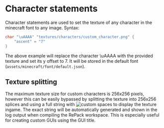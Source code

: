 # Character statements
Character statements are used to set the texture of any character in the minecraft font to any image. Syntax:
```cpp
char "\uAAAA" "textures/characters/custom_character.png" {
    "ascent" = "7"
}
```
The above example will replace the character \uAAAA with the provided texture and set its y offset to 7. It will be
stored in the default font (`assets/minecraft/font/default.json`).

## Texture splitting
The maximum texture size for custom characters is 256x256 pixels, however this can be easily bypassed by splitting the
texture into 256x256 splices and using a full string with 
![custom spaces](https://github.com/AmberWat/NegativeSpaceFont) to display the texture ingame. The exact string will be
automatically generated and shown in the log output when compiling the RePack workspace. This is especially useful for
creating custom GUIs using the GUI title.
